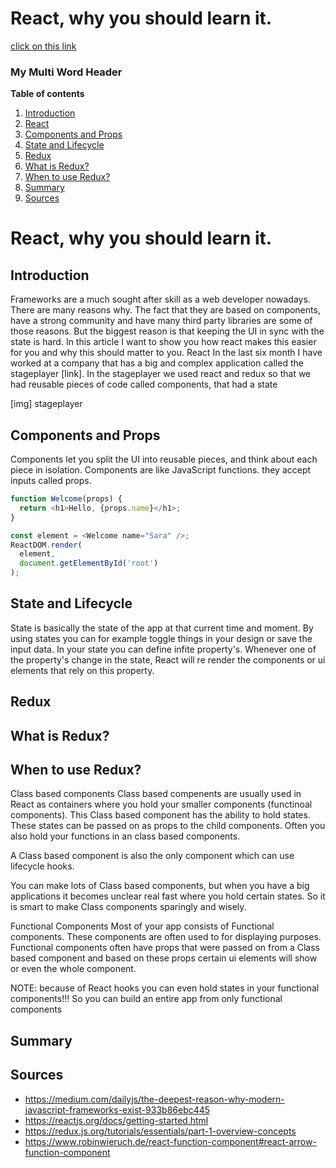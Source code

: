 # React, why you should learn it.
[click on this link](#my-multi-word-header)

### My Multi Word Header

**Table of contents**
1. [Introduction](#introduction)
2. [React](#react)
3. [Components and Props](#components-and-props)
4. [State and Lifecycle](#state-and-lifecycle)
5. [Redux](#redux)
6. [What is Redux?](#what-is-redux?)
7. [When to use Redux?](#when-to-use-redux?)
8. [Summary](#summary)
9. [Sources](#sources)
# React, why you should learn it.
## Introduction
Frameworks are a much sought after skill as a web developer nowadays. There are many reasons why. The fact that they are based on components, have a strong community and have many third party libraries are some of those reasons. But the biggest reason is that keeping the UI in sync with the state is hard. In this article I want to show you how react makes this easier for you and why this should matter to you.
React
In the last six month I have worked at a company that has a big and complex application called the stageplayer [link]. In the stageplayer we used react and redux so that we had reusable pieces of code called components, that had a state 

[img] stageplayer
	

## Components and Props
Components let you split the UI into reusable pieces, and think about each piece in isolation. Components are like JavaScript functions. they accept inputs called props. 
```js
function Welcome(props) {
  return <h1>Hello, {props.name}</h1>;
}

const element = <Welcome name="Sara" />;
ReactDOM.render(
  element,
  document.getElementById('root')
);
```
## State and Lifecycle
State is basically the state of the app at that current time and moment. By using states you can for example toggle things in your design or save the input data. In your state you can define infite property's. Whenever one of the property's change in the state, React will re render the components or ui elements that rely on this property.
## Redux
## What is Redux?
## When to use Redux?
Class based components
Class based compenents are usually used in React as containers where you hold your smaller components (functinoal components). This Class based component has the ability to hold states. These states can be passed on as props to the child components. Often you also hold your functions in an class based components.

A Class based component is also the only component which can use lifecycle hooks.

You can make lots of Class based components, but when you have a big applications it becomes unclear real fast where you hold certain states. So it is smart to make Class components sparingly and wisely.

Functional Components
Most of your app consists of Functional components. These components are often used to for displaying purposes. Functional components often have props that were passed on from a Class based component and based on these props certain ui elements will show or even the whole component.

NOTE: because of React hooks you can even hold states in your functional components!!! So you can build an entire app from only functional components


## Summary
## Sources
- https://medium.com/dailyjs/the-deepest-reason-why-modern-javascript-frameworks-exist-933b86ebc445
- https://reactjs.org/docs/getting-started.html
- https://redux.js.org/tutorials/essentials/part-1-overview-concepts
- https://www.robinwieruch.de/react-function-component#react-arrow-function-component

